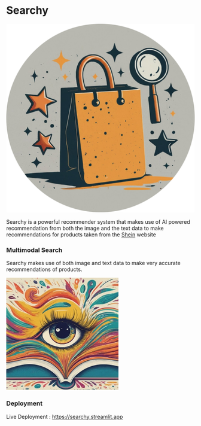 # Searchy

![Searchy logo](assets/searchy_logo.png)




Searchy is a powerful recommender system that makes use of AI powered recommendation from both the image and the text data to make recommendations for products taken from the [Shein](https://shein.com) website


### Multimodal Search
Searchy makes use of both image and text data to make very accurate recommendations of products.

![Searchy Multimodal](assets/searchy_multi.jpg)

### Deployment
Live Deployment : https://searchy.streamlit.app


